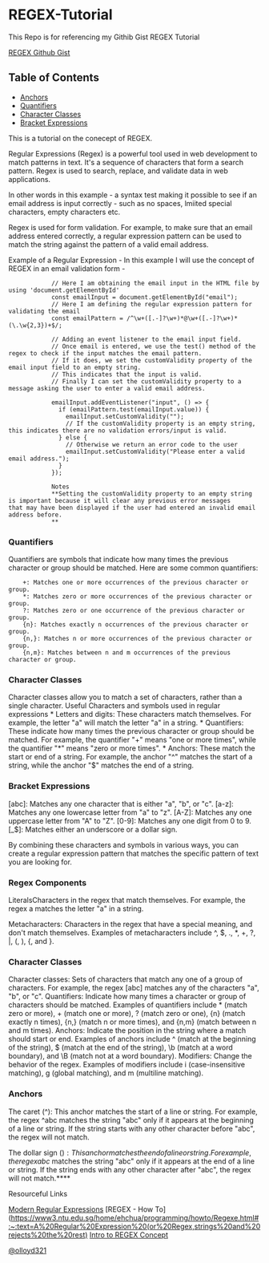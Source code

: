 # REGEX-Tutorial
This Repo is for referencing my Githib Gist REGEX Tutorial

[REGEX Github Gist](https://gist.github.com/Olloyd321/46a1e94f7745acf063410a367b542100)

## Table of Contents

- [Anchors](#anchors)
- [Quantifiers](#quantifiers)
- [Character Classes](#character-classes)
- [Bracket Expressions](#bracket-expressions)

This is a tutorial on the conecept of REGEX.

Regular Expressions (Regex) is a powerful tool used in web development to match patterns in text. It's a sequence of characters that form a search pattern. Regex is used to search, replace, and validate data in web applications.

In other words in this example - a syntax test making it possible to see if an email address is input correctly - such as no spaces, lmiited special characters, empty characters etc.

Regex is used for form validation. For example, to make sure that an email address entered correctly, a regular expression pattern can be used to match the string against the pattern of a valid email address.

Example of a Regular Expression - In this example I will use the concept of REGEX in an email validation form -

                // Here I am obtaining the email input in the HTML file by using 'document.getElementById'
                const emailInput = document.getElementById("email");
                // Here I am defining the regular expression pattern for validating the email 
                const emailPattern = /^\w+([.-]?\w+)*@\w+([.-]?\w+)*(\.\w{2,3})+$/;
                
                // Adding an event listener to the email input field. 
                // Once email is entered, we use the test() method of the regex to check if the input matches the email pattern. 
                // If it does, we set the customValidity property of the email input field to an empty string.
                // This indicates that the input is valid. 
                // Finally I can set the customValidity property to a message asking the user to enter a valid email address.
                
                emailInput.addEventListener("input", () => {
                  if (emailPattern.test(emailInput.value)) {
                    emailInput.setCustomValidity("");
                    // If the customValidity property is an empty string, this indicates there are no validation errors/input is valid.
                  } else {
                    // Otherwise we return an error code to the user
                    emailInput.setCustomValidity("Please enter a valid email address.");
                  }
                });
                
                Notes
                **Setting the customValidity property to an empty string is important because it will clear any previous error messages                   that may have been displayed if the user had entered an invalid email address before. 
                **

### Quantifiers

Quantifiers are symbols that indicate how many times the previous character or group should be matched. Here are some common quantifiers:

        +: Matches one or more occurrences of the previous character or group.
        *: Matches zero or more occurrences of the previous character or group.
        ?: Matches zero or one occurrence of the previous character or group.
        {n}: Matches exactly n occurrences of the previous character or group.
        {n,}: Matches n or more occurrences of the previous character or group.
        {n,m}: Matches between n and m occurrences of the previous character or group.

### Character Classes

Character classes allow you to match a set of characters, rather than a single character.
Useful Characters and symbols used in regular expressions
        * Letters and digits: These characters match themselves. For example, the letter "a" will match the letter "a" in a string.
        * Quantifiers: These indicate how many times the previous character or group should be matched. For example, the quantifier "+"            means "one or more times", while the quantifier "*" means "zero or more times".
        * Anchors: These match the start or end of a string. For example, the anchor "^" matches the start of a string, while the anchor            "$" matches the end of a string.


### Bracket Expressions

[abc]: Matches any one character that is either "a", "b", or "c".
[a-z]: Matches any one lowercase letter from "a" to "z".
[A-Z]: Matches any one uppercase letter from "A" to "Z".
[0-9]: Matches any one digit from 0 to 9.
[_$]: Matches either an underscore or a dollar sign.
        
By combining these characters and symbols in various ways, you can create a regular expression pattern that matches the specific pattern of text you are looking for.

### Regex Components

LiteralsCharacters in the regex that match themselves. For example, the regex a matches the letter "a" in a string.

Metacharacters: Characters in the regex that have a special meaning, and don't match themselves. Examples of metacharacters include ^, $, ., *, +, ?, |, (, ), {, and }.

### Character Classes
Character classes: Sets of characters that match any one of a group of characters. For example, the regex [abc] matches any of the characters "a", "b", or "c".
Quantifiers: Indicate how many times a character or group of characters should be matched. Examples of quantifiers include * (match zero or more), + (match one or more), ? (match zero or one), {n} (match exactly n times), {n,} (match n or more times), and {n,m} (match between n and m times).
Anchors: Indicate the position in the string where a match should start or end. Examples of anchors include ^ (match at the beginning of the string), $ (match at the end of the string), \b (match at a word boundary), and \B (match not at a word boundary).
Modifiers: Change the behavior of the regex. Examples of modifiers include i (case-insensitive matching), g (global matching), and m (multiline matching).

### Anchors
The caret (^): This anchor matches the start of a line or string. For example, the regex ^abc matches the string "abc" only if it appears at the beginning of a line or string. If the string starts with any other character before "abc", the regex will not match.

The dollar sign ($): This anchor matches the end of a line or string. For example, the regex abc$ matches the string "abc" only if it appears at the end of a line or string. If the string ends with any other character after "abc", the regex will not match.****

Resourceful Links

[Modern Regular Expressions](https://blog.bitsrc.io/modern-regular-expression-for-web-developers-4-techniques-you-didnt-know-21bbc3157441)
[REGEX - How To](https://www3.ntu.edu.sg/home/ehchua/programming/howto/Regexe.html#:~:text=A%20Regular%20Expression%20(or%20Regex,strings%20and%20rejects%20the%20rest)
[Intro to REGEX Concept](https://www.youtube.com/watch?v=7DG3kCDx53c)

[@olloyd321](https://github.com/Olloyd321)
